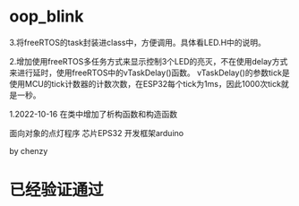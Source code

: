 # oop_blink
3.将freeRTOS的task封装进class中，方便调用。具体看LED.H中的说明。

2.增加使用freeRTOS多任务方式来显示控制3个LED的亮灭，不在使用delay方式来进行延时，使用freeRTOS中的vTaskDelay()函数。
vTaskDelay()的参数tick是使用MCU的tick计数器的计数次数，在ESP32每个tick为1ms，因此1000次tick就是一秒。

1.2022-10-16 在类中增加了析构函数和构造函数


面向对象的点灯程序
芯片EPS32
开发框架arduino

by chenzy
# 已经验证通过
